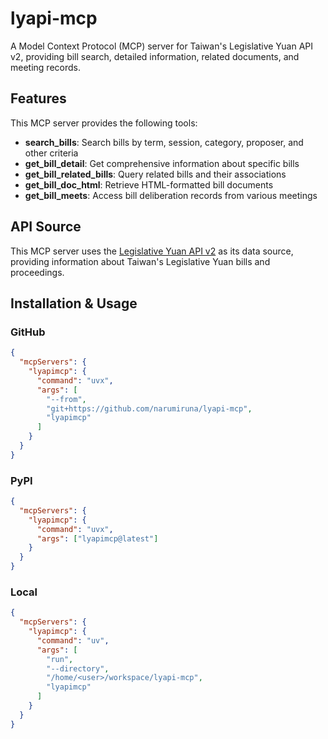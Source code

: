 # lyapi-mcp

A Model Context Protocol (MCP) server for Taiwan's Legislative Yuan API v2, providing bill search, detailed information, related documents, and meeting records.

## Features

This MCP server provides the following tools:

- **search_bills**: Search bills by term, session, category, proposer, and other criteria
- **get_bill_detail**: Get comprehensive information about specific bills
- **get_bill_related_bills**: Query related bills and their associations
- **get_bill_doc_html**: Retrieve HTML-formatted bill documents
- **get_bill_meets**: Access bill deliberation records from various meetings

## API Source

This MCP server uses the [Legislative Yuan API v2](https://ly.govapi.tw/v2) as its data source, providing information about Taiwan's Legislative Yuan bills and proceedings.

## Installation & Usage

### GitHub

```json
{
  "mcpServers": {
    "lyapimcp": {
      "command": "uvx",
      "args": [
        "--from",
        "git+https://github.com/narumiruna/lyapi-mcp",
        "lyapimcp"
      ]
    }
  }
}
```

### PyPI

```json
{
  "mcpServers": {
    "lyapimcp": {
      "command": "uvx",
      "args": ["lyapimcp@latest"]
    }
  }
}
```

### Local

```json
{
  "mcpServers": {
    "lyapimcp": {
      "command": "uv",
      "args": [
        "run",
        "--directory",
        "/home/<user>/workspace/lyapi-mcp",
        "lyapimcp"
      ]
    }
  }
}
```
